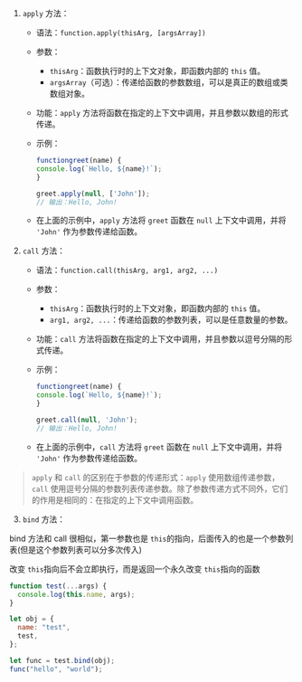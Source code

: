 1. `apply` 方法：

   - 语法：`function.apply(thisArg, [argsArray])`
   - 参数：

     - `thisArg`：函数执行时的上下文对象，即函数内部的 `this` 值。
     - `argsArray`（可选）：传递给函数的参数数组，可以是真正的数组或类数组对象。

   - 功能：`apply` 方法将函数在指定的上下文中调用，并且参数以数组的形式传递。
   - 示例：

     ```javascript
     functiongreet(name) {
     console.log(`Hello, ${name}!`);
     }

     greet.apply(null, ['John']);
     // 输出：Hello, John!
     ```

   - 在上面的示例中，`apply` 方法将 `greet` 函数在 `null` 上下文中调用，并将 `'John'` 作为参数传递给函数。

2. `call` 方法：

   - 语法：`function.call(thisArg, arg1, arg2, ...)`
   - 参数：

     - `thisArg`：函数执行时的上下文对象，即函数内部的 `this` 值。
     - `arg1, arg2, ...`：传递给函数的参数列表，可以是任意数量的参数。

   - 功能：`call` 方法将函数在指定的上下文中调用，并且参数以逗号分隔的形式传递。
   - 示例：

     ```javascript
     functiongreet(name) {
     console.log(`Hello, ${name}!`);
     }

     greet.call(null, 'John');
     // 输出：Hello, John!
     ```

   - 在上面的示例中，`call` 方法将 `greet` 函数在 `null` 上下文中调用，并将 `'John'` 作为参数传递给函数。

> `apply` 和 `call` 的区别在于参数的传递形式：`apply` 使用数组传递参数，`call` 使用逗号分隔的参数列表传递参数。除了参数传递方式不同外，它们的作用是相同的：在指定的上下文中调用函数。

3. `bind` 方法：

bind 方法和 call 很相似，第一参数也是 `this`的指向，后面传入的也是一个参数列表(但是这个参数列表可以分多次传入)

改变 `this`指向后不会立即执行，而是返回一个永久改变 `this`指向的函数

```javascript
function test(...args) {
  console.log(this.name, args);
}

let obj = {
  name: "test",
  test,
};

let func = test.bind(obj);
func("hello", "world");
```
